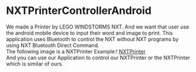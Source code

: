 # NXTPrinterControllerAndroid
We made a Printer by LEGO WINDSTORMS NXT. And we want that user use the android mobile device to input their word and image to print. This application uses Bluetooth to control the NXT without NXT programs by using NXT Bluetooth Direct Command.
<br/>
The following image is a NXTPrinter Example:! [NXTPrinter](http://ts4.mm.bing.net/th?id=JN.7SEzqm3FD6F%2bFAdX%2fZ834A&pid=15.1)
<br/>
And you can use our Application to control our NXTPrinter or the NXTPrinter which is similar of ours.
